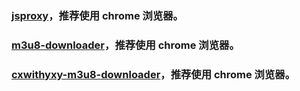  ### [jsproxy](https://gxggsrmyy.github.io/jsproxy/index.html)，推荐使用 chrome 浏览器。

 ### [m3u8-downloader](https://gxggsrmyy.github.io/m3u8-downloader/index.html)，推荐使用 chrome 浏览器。
 
 ### [cxwithyxy-m3u8-downloader](https://gxggsrmyy.github.io/cxwithyxy-m3u8-downloader/index.html)，推荐使用 chrome 浏览器。